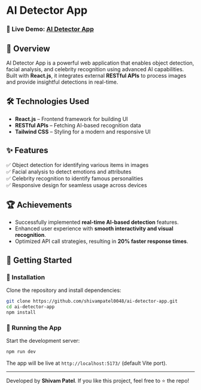 # AI Detector App  

### 🚀 Live Demo: [AI Detector App](https://ai-detector-by-shivam.netlify.app/)  

## 📌 Overview  
AI Detector App is a powerful web application that enables object detection, facial analysis, and celebrity recognition using advanced AI capabilities. Built with **React.js**, it integrates external **RESTful APIs** to process images and provide insightful detections in real-time.  

## 🛠️ Technologies Used  
- **React.js** – Frontend framework for building UI  
- **RESTful APIs** – Fetching AI-based recognition data  
- **Tailwind CSS** – Styling for a modern and responsive UI  

## ✨ Features  
✅ Object detection for identifying various items in images  
✅ Facial analysis to detect emotions and attributes  
✅ Celebrity recognition to identify famous personalities  
✅ Responsive design for seamless usage across devices  

## 🏆 Achievements  
- Successfully implemented **real-time AI-based detection** features.  
- Enhanced user experience with **smooth interactivity and visual recognition**.  
- Optimized API call strategies, resulting in **20% faster response times**.  

## 🚀 Getting Started  
### 🔹 Installation  
Clone the repository and install dependencies:  
```sh
git clone https://github.com/shivampatel0048/ai-detector-app.git  
cd ai-detector-app  
npm install  
```
### 🔹 Running the App  
Start the development server:  
```sh
npm run dev  
```
The app will be live at `http://localhost:5173/` (default Vite port).  

---

Developed by **Shivam Patel**. If you like this project, feel free to ⭐ the repo!  
